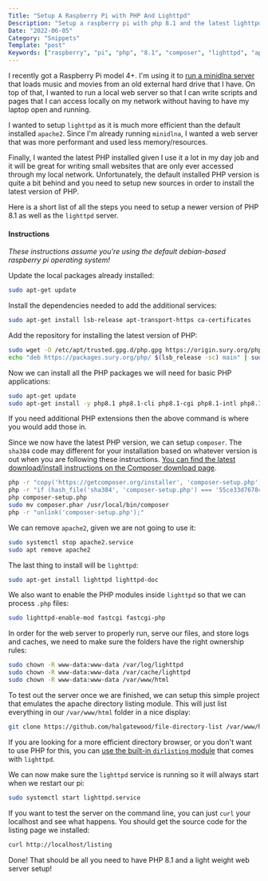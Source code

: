 ```yaml
---
Title: "Setup A Raspberry Pi with PHP And Lighttpd"
Description: "Setup a raspberry pi with php 8.1 and the latest lighttpd web server"
Date: "2022-06-05"
Category: "Snippets"
Template: "post"
Keywords: ["raspberry", "pi", "php", "8.1", "composer", "lighttpd", "apache", "web", "server"]
---
```


I recently got a Raspberry Pi model 4+. I'm using it to [run a minidlna server](https://pimylifeup.com/raspberrypi-minidlna/) that loads music and movies from an old external hard drive that I have. On top of that, I wanted to run a local web server so that I can write scripts and pages that I can access locally on my network without having to have my laptop open and running.

I wanted to setup `lighttpd` as it is much more efficient than the default installed `apache2`. Since I'm already running `minidlna`, I wanted a web server that was more performant and used less memory/resources.

Finally, I wanted the latest PHP installed given I use it a lot in my day job and it will be great for writing small websites that are only ever accessed through my local network. Unfortunately, the default installed PHP version is quite a bit behind and you need to setup new sources in order to install the latest version of PHP.

Here is a short list of all the steps you need to setup a newer version of PHP 8.1 as well as the `lighttpd` server.

#### Instructions

_These instructions assume you're using the default debian-based raspberry pi operating system!_

Update the local packages already installed:

```sh
sudo apt-get update
```

Install the dependencies needed to add the additional services:

```sh
sudo apt-get install lsb-release apt-transport-https ca-certificates
```

Add the repository for installing the latest version of PHP:

```sh
sudo wget -O /etc/apt/trusted.gpg.d/php.gpg https://origin.sury.org/php/apt.gpg
echo "deb https://packages.sury.org/php/ $(lsb_release -sc) main" | sudo tee /etc/apt/sources.list.d/php.list
```

Now we can install all the PHP packages we will need for basic PHP applications:

```sh
sudo apt-get update
sudo apt-get install -y php8.1 php8.1-cli php8.1-cgi php8.1-intl php8.1-zip
```

If you need additional PHP extensions then the above command is where you would add those in.

Since we now have the latest PHP version, we can setup `composer`. The `sha384` code may different for your installation based on whatever version is out when you are following these instructions. [You can find the latest download/install instructions on the Composer download page](https://getcomposer.org/download/).

```sh
php -r "copy('https://getcomposer.org/installer', 'composer-setup.php');"
php -r "if (hash_file('sha384', 'composer-setup.php') === '55ce33d7678c5a611085589f1f3ddf8b3c52d662cd01d4ba75c0ee0459970c2200a51f492d557530c71c15d8dba01eae') { echo 'Installer verified'; } else { echo 'Installer corrupt'; unlink('composer-setup.php'); } echo PHP_EOL;"
php composer-setup.php
sudo mv composer.phar /usr/local/bin/composer
php -r "unlink('composer-setup.php');"
```

We can remove `apache2`, given we are not going to use it:

```sh
sudo systemctl stop apache2.service
sudo apt remove apache2
```

The last thing to install will be `lighttpd`:

```sh
sudo apt-get install lighttpd lighttpd-doc
```

We also want to enable the PHP modules inside `lighttpd` so that we can process `.php` files:

```sh
sudo lighttpd-enable-mod fastcgi fastcgi-php
```

In order for the web server to properly run, serve our files, and store logs and caches, we need to make sure the folders have the right ownership rules:

```sh
sudo chown -R www-data:www-data /var/log/lighttpd
sudo chown -R www-data:www-data /var/cache/lighttpd
sudo chown -R www-data:www-data /var/www/html
```

To test out the server once we are finished, we can setup this simple project that emulates the apache directory listing module. This will just list everything in our `/var/www/html` folder in a nice display:

```sh
git clone https://github.com/halgatewood/file-directory-list /var/www/html/listing
```

If you are looking for a more efficient directory browser, or you don't want to use PHP for this, you can [use the built-in `dirlisting` module](https://redmine.lighttpd.net/projects/lighttpd/wiki/Docs_ModDirlisting) that comes with `lighttpd`.

We can now make sure the `lighttpd` service is running so it will always start when we restart our pi:

```sh
sudo systemctl start lighttpd.service
```

If you want to test the server on the command line, you can just `curl` your localhost and see what happens. You should get the source code for the listing page we installed:

```sh
curl http://localhost/listing
```

Done! That should be all you need to have PHP 8.1 and a light weight web server setup!
